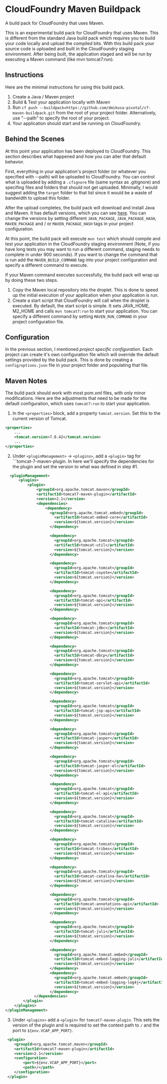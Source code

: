 CloudFoundry Maven Buildpack
============================

A build pack for CloudFoundry that uses Maven.

This is an experimental build pack for CloudFoundry that uses Maven.  This is different from the standard Java build pack which requires you to build your code locally and upload the compiled bits.  With this build pack your source code is uploaded and built in the CloudFoundry staging environment.  After being built, the application staged and will be run by executing a Maven command (like mvn tomcat7:run).


Instructions
------------

Here are the minimal instructions for using this build pack.

  1. Create a Java / Maven project
  2. Build & Test your application locally with Maven
  3. Run ```cf push --buildpack=https://github.com/dmikusa-pivotal/cf-maven-buildpack.git``` from the root of your project folder.  Alternatively, use "--path" to specify the root of your project.
  4. Your application should start and be running on CloudFoundry.


Behind the Scenes
-----------------

At this point your application has been deployed to CloudFoundry.  This section describes what happened and how you can alter that default behavior. 

First, everything in your application's project folder (or whatever you specified with --path) will be uploaded to CloudFoundry.  You can control what is uploaded by adding a ```.cfignore``` file (same syntax as .gitignore) and specifing files and folders that should not get uploaded.  Minimally, I would suggest adding the ```target``` folder to that list since it would be a waste of bandwidth to upload this folder.

After the upload completes, the build pack will download and install Java and Maven.  It has default versions, which you can see [here](https://github.com/dmikusa-pivotal/cf-maven-buildpack/blob/master/defaults/options.json).  You can change the versions by setting different ```JAVA_PACKAGE```, ```JAVA_PACKAGE_HASH```, ```MAVEN_PACKAGE``` and / or ```MAVEN_PACKAGE_HASH``` tags in your project configuration.

At this point, the build pack will execute ```mvn test``` which should compile and test your application in the CloudFoundry staging environment (Note, if you have long tests you may want to run a different command, staging needs to complete in under 900 seconds).  If you want to change the command that is run add the ```MAVEN_BUILD_COMMAND``` tag into your project configuration and specify a different command to execute.

If your Maven command executes successfully, the build pack will wrap up by doing these two steps.

  1. Copy the Maven local repository into the droplet.  This is done to speed up the initial execution of your application when your application is run.
  2. Create a start script that CloudFoundry will call when the droplet is executed.  By default, the start script is simple.  It sets JAVA_HOME, M2_HOME and calls ```mvn tomcat7:run``` to start your application.  You can specify a different command by setting ```MAVEN_RUN_COMMAND``` in your project configuration file.


Configuration
-------------

In the previous section, I mentioned *project specific configuration*.  Each project can create it's own configuration file which will override the default settings provided by the build pack.  This is done by creating a ```config/options.json``` file in your project folder and populating that file.


Maven Notes
-----------

The build pack should work with most pom.xml files, with only minor modifications.  Here are the adjustments that need to be made for the default configuration, which uses ```tomcat7:run``` to start your application.

  1. In the ```<properties>``` block, add a property ```tomcat.version```.  Set this to the current version of Tomcat.
  
  ```xml
  <properties>
      ...
      <tomcat.version>7.0.42</tomcat.version>
      ...
  </properties>
  ```

  2. Under ```<pluginManagement>``` -> ```<plugins>```, add a ```<plugin>``` tag for ```tomcat-7-maven-plugin.  In here we'll specify the dependencies for the plugin and set the version to what was defined in step #1.

  ```xml
    <pluginManagement>
        <plugins>
            <plugin>
                <groupId>org.apache.tomcat.maven</groupId>
                <artifactId>tomcat7-maven-plugin</artifactId>
                <version>2.1</version>
                <dependencies>
                    <dependency>
                      <groupId>org.apache.tomcat.embed</groupId>
                        <artifactId>tomcat-embed-core</artifactId>
                        <version>${tomcat.version}</version>
                      </dependency>

                      <dependency>
                        <groupId>org.apache.tomcat</groupId>
                        <artifactId>tomcat-util</artifactId>
                        <version>${tomcat.version}</version>
                      </dependency>

                      <dependency>
                        <groupId>org.apache.tomcat</groupId>
                        <artifactId>tomcat-coyote</artifactId>
                        <version>${tomcat.version}</version>
                      </dependency>

                      <dependency>
                        <groupId>org.apache.tomcat</groupId>
                        <artifactId>tomcat-api</artifactId>
                        <version>${tomcat.version}</version>
                      </dependency>

                      <dependency>
                        <groupId>org.apache.tomcat</groupId>
                        <artifactId>tomcat-jdbc</artifactId>
                        <version>${tomcat.version}</version>
                      </dependency>

                      <dependency>
                        <groupId>org.apache.tomcat</groupId>
                        <artifactId>tomcat-dbcp</artifactId>
                        <version>${tomcat.version}</version>
                      </dependency>

                      <dependency>
                        <groupId>org.apache.tomcat</groupId>
                        <artifactId>tomcat-servlet-api</artifactId>
                        <version>${tomcat.version}</version>
                      </dependency>

                      <dependency>
                        <groupId>org.apache.tomcat</groupId>
                        <artifactId>tomcat-jsp-api</artifactId>
                        <version>${tomcat.version}</version>
                      </dependency>

                      <dependency>
                        <groupId>org.apache.tomcat</groupId>
                        <artifactId>tomcat-jasper</artifactId>
                        <version>${tomcat.version}</version>
                      </dependency>

                      <dependency>
                        <groupId>org.apache.tomcat</groupId>
                        <artifactId>tomcat-jasper-el</artifactId>
                        <version>${tomcat.version}</version>
                      </dependency>

                      <dependency>
                        <groupId>org.apache.tomcat</groupId>
                        <artifactId>tomcat-el-api</artifactId>
                        <version>${tomcat.version}</version>
                      </dependency>

                      <dependency>
                        <groupId>org.apache.tomcat</groupId>
                        <artifactId>tomcat-catalina</artifactId>
                        <version>${tomcat.version}</version>
                      </dependency>

                      <dependency>
                        <groupId>org.apache.tomcat</groupId>
                        <artifactId>tomcat-tribes</artifactId>
                        <version>${tomcat.version}</version>
                      </dependency>

                      <dependency>
                        <groupId>org.apache.tomcat</groupId>
                        <artifactId>tomcat-catalina-ha</artifactId>
                        <version>${tomcat.version}</version>
                      </dependency>

                      <dependency>
                        <groupId>org.apache.tomcat</groupId>
                        <artifactId>tomcat-annotations-api</artifactId>
                        <version>${tomcat.version}</version>
                      </dependency>

                      <dependency>
                        <groupId>org.apache.tomcat</groupId>
                        <artifactId>tomcat-juli</artifactId>
                        <version>${tomcat.version}</version>
                      </dependency>

                      <dependency>
                        <groupId>org.apache.tomcat.embed</groupId>
                        <artifactId>tomcat-embed-logging-juli</artifactId>
                        <version>${tomcat.version}</version>
                      </dependency>
                      <dependency>
                        <groupId>org.apache.tomcat.embed</groupId>
                        <artifactId>tomcat-embed-logging-log4j</artifactId>
                        <version>${tomcat.version}</version>
                      </dependency>
               </dependencies>
          </plugin>
      </plugins>
  </pluginManagement>
  ```

  3. Under ```<plugins>``` add a ```<plugin>``` for ```tomcat7-maven-plugin```.  This sets the version of the plugin and is required to set the context path to ```/``` and the port to ```${env.VCAP_APP_PORT}```.

  ```xml
   <plugin>
      <groupId>org.apache.tomcat.maven</groupId>
      <artifactId>tomcat7-maven-plugin</artifactId>
      <version>2.1</version>
      <configuration>
          <port>${env.VCAP_APP_PORT}</port>
          <path>/</path>
      </configuration>
   </plugin>
   ```

